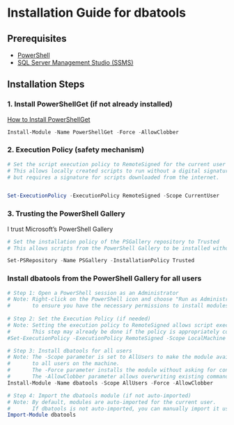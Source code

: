 # Installation Guide for dbatools

## Prerequisites

- [PowerShell](https://docs.microsoft.com/en-us/powershell/scripting/install/installing-powershell)
- [SQL Server Management Studio (SSMS)](https://docs.microsoft.com/en-us/sql/ssms/download-sql-server-management-studio-ssms)

## Installation Steps

### 1. Install PowerShellGet (if not already installed)

[How to Install PowerShellGet](https://learn.microsoft.com/en-us/powershell/gallery/powershellget/install-powershellget?view=powershellget-3.x&viewFallbackFrom=powershell-7.1)

```powershell
Install-Module -Name PowerShellGet -Force -AllowClobber
```

### 2. Execution Policy (safety mechanism)

```powershell
# Set the script execution policy to RemoteSigned for the current user
# This allows locally created scripts to run without a digital signature,
# but requires a signature for scripts downloaded from the internet.


Set-ExecutionPolicy -ExecutionPolicy RemoteSigned -Scope CurrentUser
```

### 3. Trusting the PowerShell Gallery
I trust Microsoft’s PowerShell Gallery

```powershell
# Set the installation policy of the PSGallery repository to Trusted
# This allows scripts from the PowerShell Gallery to be installed without user confirmation.

Set-PSRepository -Name PSGallery -InstallationPolicy Trusted
```

### Install dbatools from the PowerShell Gallery for all users


```powershell
# Step 1: Open a PowerShell session as an Administrator
# Note: Right-click on the PowerShell icon and choose "Run as Administrator"
#       to ensure you have the necessary permissions to install modules for all users.
 
# Step 2: Set the Execution Policy (if needed)
# Note: Setting the execution policy to RemoteSigned allows script execution.
#       This step may already be done if the policy is appropriately configured.
#Set-ExecutionPolicy -ExecutionPolicy RemoteSigned -Scope LocalMachine -Force

# Step 3: Install dbatools for all users
# Note: The -Scope parameter is set to AllUsers to make the module available
#       to all users on the machine.
#       The -Force parameter installs the module without asking for confirmation.
#       The -AllowClobber parameter allows overwriting existing commands with the same name.
Install-Module -Name dbatools -Scope AllUsers -Force -AllowClobber

# Step 4: Import the dbatools module (if not auto-imported)
# Note: By default, modules are auto-imported for the current user.
#       If dbatools is not auto-imported, you can manually import it using this command.
Import-Module dbatools
```

